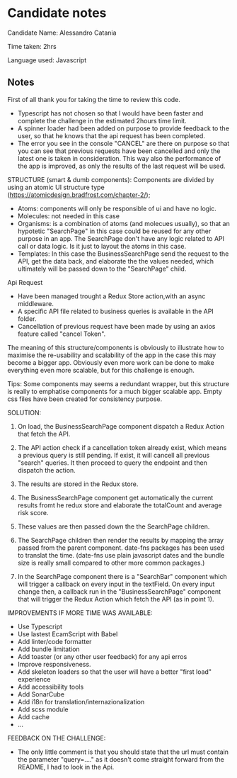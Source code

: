 # Candidate notes

Candidate Name: Alessandro Catania

Time taken: 2hrs

Language used: Javascript

## Notes
First of all thank you for taking the time to review this code.

- Typescript has not chosen so that I would have been faster and complete the challenge in the estimated 2hours time limit.
- A spinner loader had been added on purpose to provide feedback to the user, so that he knows that the api request has been completed.
- The error you see in the console "CANCEL" are there on purpose so that you can see that previous requests have been cancelled and only the latest one is taken in consideration. This way also the performance of the app is improved, as only the results of the last request will be used.

STRUCTURE (smart & dumb components):
Components are divided by using an atomic UI structure type (https://atomicdesign.bradfrost.com/chapter-2/);
- Atoms: components will only be responsible of ui and have no logic.
- Molecules: not needed in this case
- Organisms: is a combination of atoms (and molecues usually), so that an hypotetic "SearchPage" in this case could be reused for any other purpose in an app. The SearchPage don't have any logic related to API call or data logic. Is it just to layout the atoms in this case.
- Templates: In this case the BusinessSearchPage send the request to the API, get the data back, and elaborate the the values needed, which ultimately will be passed down to the "SearchPage" child.

Api Request
- Have been managed trought a Redux Store action,with an async middleware. 
- A specific API file related to business queries is available in the API folder.
- Cancellation of previous request have been made by using an axios feature called "cancel Token".

The meaning of this structure/components is obviously to illustrate how to maximise the re-usability and scalability of the app in the case this may become a bigger app. Obviously even more work can be done to make everything even more scalable, but for this challenge is enough.

Tips: Some components may seems a redundant wrapper, but this structure is really to emphatise components for a much bigger scalable app. Empty css files have been created for consistency purpose.

SOLUTION:
1) On load, the BusinessSearchPage component dispatch a Redux Action that fetch the API.
2) The API action check if a cancellation token already exist, which means a previous query is still pending. If exist, it will cancell all previous "search" queries. It then proceed to query the endpoint and then dispatch the action.
3) The results are stored in the Redux store.
4) The BusinessSearchPage component get automatically the current results fromt he redux store and elaborate the totalCount and average risk score.
5) These values are then passed down the the SearchPage children.
6) The SearchPage children then render the results by mapping the array passed from the parent component. date-fns packages has been used to translat the time. (date-fns use plain javascript dates and the bundle size is really small compared to other more common packages.)

7) In the SearchPage component there is a "SearchBar" component which will trigger a callback on every input in the textField. On every input change then, a callback run in the "BusinessSearchPage" component that will trigger the Redux Action which fetch the API (as in point 1).


IMPROVEMENTS IF MORE TIME WAS AVAILABLE:
- Use Typescript
- Use lastest EcamScript with Babel
- Add linter/code formatter
- Add bundle limitation
- Add toaster (or any other user feedback) for any api erros
- Improve responsiveness.
- Add skeleton loaders so that the user will have a better "first load" experience
- Add accessibility tools
- Add SonarCube
- Add i18n for translation/internazionalization
- Add scss module 
- Add cache
- ...

FEEDBACK ON THE CHALLENGE:
- The only little comment is that you should state that the url must contain the parameter "query=...." as it doesn't come straight forward from the README, I had to look in the Api.
